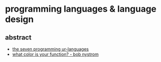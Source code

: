 # programming languages & language design

## abstract

* [the seven programming ur-languages](https://madhadron.com/posts/seven_languages.html)
* [what color is your function? - bob nystrom](https://journal.stuffwithstuff.com/2015/02/01/what-color-is-your-function/)
